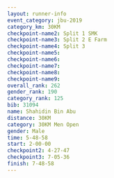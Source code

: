 ```yaml
---
layout: runner-info 
event_category: jbu-2019 
category_km: 30KM 
checkpoint-name2: Split 1 SMK 
checkpoint-name3: Split 2 E Farm 
checkpoint-name4: Split 3 
checkpoint-name5: 
checkpoint-name6: 
checkpoint-name7: 
checkpoint-name8: 
checkpoint-name9: 
overall_rank: 262
gender_rank: 190
category_rank: 125
bib: 31094
name: Shahidin Bin Abu
distance: 30KM
category: 30KM Men Open
gender: Male
time: 5-48-58
start: 2-00-00
checkpoint2: 4-27-47
checkpoint3: 7-05-36
finish: 7-48-58
---
```

